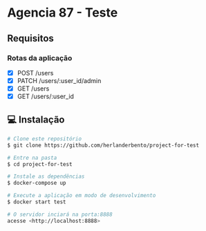 # Agencia 87 - Teste

## Requisitos

### Rotas da aplicação

- [x] POST /users
- [x] PATCH /users/:user_id/admin
- [x] GET /users
- [x] GET /users/:user_id

## :computer: Instalação

```bash
# Clone este repositório
$ git clone https://github.com/herlanderbento/project-for-test

# Entre na pasta
$ cd project-for-test

# Instale as dependências
$ docker-compose up

# Execute a aplicação em modo de desenvolvimento
$ docker start test

# O servidor inciará na porta:8888
acesse <http://localhost:8888>
```
